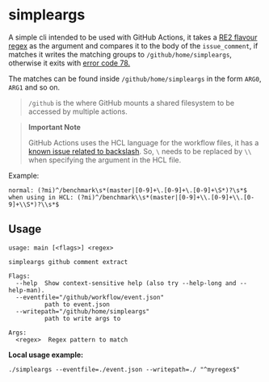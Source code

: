 # simpleargs

A simple cli intended to be used with GitHub Actions, it takes a [RE2 flavour regex](https://github.com/google/re2/wiki/Syntax) as the argument and compares it to the body of the `issue_comment`, if matches it writes the matching groups to `/github/home/simpleargs`, otherwise it exits with [error code 78.](https://developer.github.com/actions/creating-github-actions/accessing-the-runtime-environment/#exit-codes-and-statuses)

The matches can be found inside `/github/home/simpleargs` in the form `ARG0`, `ARG1` and so on.

> `/github` is the where GitHub mounts a shared filesystem to be accessed by multiple actions.

> **Important Note**
>
> GitHub Actions uses the HCL language for the workflow files, it has a [known issue related to
> backslash](https://github.com/hashicorp/terraform/issues/4052). So, `\` needs to be replaced by
> `\\` when specifying the argument in the HCL file.

Example:
```
normal: (?mi)^/benchmark\s*(master|[0-9]+\.[0-9]+\.[0-9]+\S*)?\s*$
when using in HCL: (?mi)^/benchmark\\s*(master|[0-9]+\\.[0-9]+\\.[0-9]+\\S*)?\\s*$
```

## Usage
```
usage: main [<flags>] <regex>

simpleargs github comment extract

Flags:
  --help  Show context-sensitive help (also try --help-long and --help-man).
  --eventfile="/github/workflow/event.json"
          path to event.json
  --writepath="/github/home/simpleargs"
          path to write args to

Args:
  <regex>  Regex pattern to match
```

**Local usage example:**
```
./simpleargs --eventfile=./event.json --writepath=./ "^myregex$"
```
